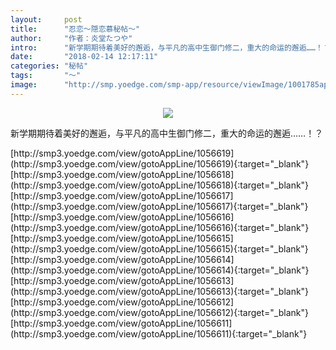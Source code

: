 ```yaml
---
layout:     post
title:      "忍恋～隠恋慕秘帖～"
author:     "作者：炎堂たつや"
intro:      "新学期期待着美好的邂逅，与平凡的高中生御门修二，重大的命运的邂逅……！？"
date:       "2018-02-14 12:17:11"
categories: "秘帖"
tags:       "～"
image:      "http://smp.yoedge.com/smp-app/resource/viewImage/1001785appline.png"
---
```

<div style="text-align: center">
<p><img src="http://smp.yoedge.com/smp-app/resource/viewImage/1001785appline.png"/></p>
</div>
<p class="post-meta">
<span>新学期期待着美好的邂逅，与平凡的高中生御门修二，重大的命运的邂逅……！？</span>
</p>
[http://smp3.yoedge.com/view/gotoAppLine/1056619](http://smp3.yoedge.com/view/gotoAppLine/1056619){:target="_blank"}
[http://smp3.yoedge.com/view/gotoAppLine/1056618](http://smp3.yoedge.com/view/gotoAppLine/1056618){:target="_blank"}
[http://smp3.yoedge.com/view/gotoAppLine/1056617](http://smp3.yoedge.com/view/gotoAppLine/1056617){:target="_blank"}
[http://smp3.yoedge.com/view/gotoAppLine/1056616](http://smp3.yoedge.com/view/gotoAppLine/1056616){:target="_blank"}
[http://smp3.yoedge.com/view/gotoAppLine/1056615](http://smp3.yoedge.com/view/gotoAppLine/1056615){:target="_blank"}
[http://smp3.yoedge.com/view/gotoAppLine/1056614](http://smp3.yoedge.com/view/gotoAppLine/1056614){:target="_blank"}
[http://smp3.yoedge.com/view/gotoAppLine/1056613](http://smp3.yoedge.com/view/gotoAppLine/1056613){:target="_blank"}
[http://smp3.yoedge.com/view/gotoAppLine/1056612](http://smp3.yoedge.com/view/gotoAppLine/1056612){:target="_blank"}
[http://smp3.yoedge.com/view/gotoAppLine/1056611](http://smp3.yoedge.com/view/gotoAppLine/1056611){:target="_blank"}


